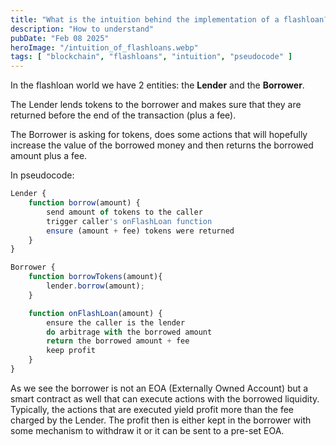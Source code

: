 ```yaml
---
title: "What is the intuition behind the implementation of a flashloan?"
description: "How to understand"
pubDate: "Feb 08 2025"
heroImage: "/intuition_of_flashloans.webp"
tags: [ "blockchain", "flashloans", "intuition", "pseudocode" ]
---
```


In the flashloan world we have 2 entities: the **Lender** and the **Borrower**. 

The Lender lends tokens to the borrower and makes sure that they are returned before the end of the transaction (plus a fee).

The Borrower is asking for tokens, does some actions that will hopefully increase the value of the borrowed money and then returns the borrowed amount plus a fee.

In pseudocode:

```javascript
Lender {
    function borrow(amount) {
        send amount of tokens to the caller
        trigger caller's onFlashLoan function
        ensure (amount + fee) tokens were returned
    }
}
```

```javascript
Borrower {
    function borrowTokens(amount){
        lender.borrow(amount);
    }

    function onFlashLoan(amount) {
        ensure the caller is the lender
        do arbitrage with the borrowed amount
        return the borrowed amount + fee
        keep profit
    }
} 
```

As we see the borrower is not an EOA (Externally Owned Account) but a smart contract as well that can execute actions with the borrowed liquidity. Typically, the actions that are executed yield profit more than the fee charged by the Lender. The profit then is either kept in the borrower with some mechanism to withdraw it or it can be sent to a pre-set EOA.